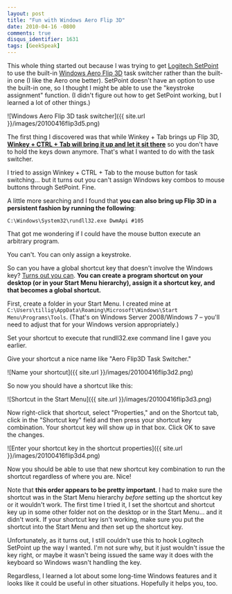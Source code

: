 ```yaml
---
layout: post
title: "Fun with Windows Aero Flip 3D"
date: 2010-04-16 -0800
comments: true
disqus_identifier: 1631
tags: [GeekSpeak]
---
```

This whole thing started out because I was trying to get [Logitech
SetPoint](http://www.logitech.com/en-us/support_downloads/downloads/mice/devices/5845?section=downloads&bit=&osid=14)
to use the built-in [Windows Aero Flip
3D](http://www.microsoft.com/windows/windows-vista/features/flip-3d.aspx)
task switcher rather than the built-in one (I like the Aero one better).
SetPoint doesn't have an option to use the built-in one, so I thought I
might be able to use the "keystroke assignment" function. (I didn't
figure out how to get SetPoint working, but I learned a lot of other
things.)

![Windows Aero Flip 3D task
switcher]({{ site.url }}/images/20100416flip3d5.png)

The first thing I discovered was that while Winkey + Tab brings up Flip
3D, [**Winkey + CTRL + Tab will bring it up and let it sit
there**](http://msmvps.com/blogs/vistadigitalmedia/archive/2006/10/12/How-To-Activate-Flip-3D-Task-Switching-In-Vista.aspx)
so you don't have to hold the keys down anymore. That's what I wanted to
do with the task switcher.

I tried to assign Winkey + CTRL + Tab to the mouse button for task
switching... but it turns out you can't assign Windows key combos to mouse
buttons through SetPoint. Fine.

A little more searching and I found that **you can also bring up Flip 3D
in a persistent fashion by running the following**:

`C:\Windows\System32\rundll32.exe DwmApi #105`

That got me wondering if I could have the mouse button execute an
arbitrary program.

You can't. You can only assign a keystroke.

So can you have a global shortcut key that doesn't involve the Windows
key? [Turns out you can](http://support.microsoft.com/kb/134552). **You
can create a program shortcut on your desktop (or in your Start Menu
hierarchy), assign it a shortcut key, and that becomes a global
shortcut.**

First, create a folder in your Start Menu. I created mine at
`C:\Users\tillig\AppData\Roaming\Microsoft\Windows\Start Menu\Programs\Tools`.
(That's on Windows Server 2008/Windows 7 – you'll need to adjust that
for your Windows version appropriately.)

Set your shortcut to execute that rundll32.exe command line I gave you
earlier.

Give your shortcut a nice name like "Aero Flip3D Task Switcher."

![Name your
shortcut]({{ site.url }}/images/20100416flip3d2.png)

So now you should have a shortcut like this:

![Shortcut in the Start
Menu]({{ site.url }}/images/20100416flip3d3.png)

Now right-click that shortcut, select "Properties," and on the Shortcut
tab, click in the "Shortcut key" field and then press your shortcut key
combination. Your shortcut key will show up in that box. Click OK to
save the changes.

![Enter your shortcut key in the shortcut
properties]({{ site.url }}/images/20100416flip3d4.png)

Now you should be able to use that new shortcut key combination to run
the shortcut regardless of where you are. Nice!

Note that **this order appears to be pretty important**. I had to make
sure the shortcut was in the Start Menu hierarchy *before* setting up
the shortcut key or it wouldn't work. The first time I tried it, I set
the shortcut and shortcut key up in some other folder not on the desktop
or in the Start Menu... and it didn't work. If your shortcut key isn't
working, make sure you put the shortcut into the Start Menu and *then*
set up the shortcut key.

Unfortunately, as it turns out, I still couldn't use this to hook
Logitech SetPoint up the way I wanted. I'm not sure why, but it just
wouldn't issue the key right, or maybe it wasn't being issued the same
way it does with the keyboard so Windows wasn't handling the key.

Regardless, I learned a lot about some long-time Windows features and it
looks like it could be useful in other situations. Hopefully it helps
you, too.
